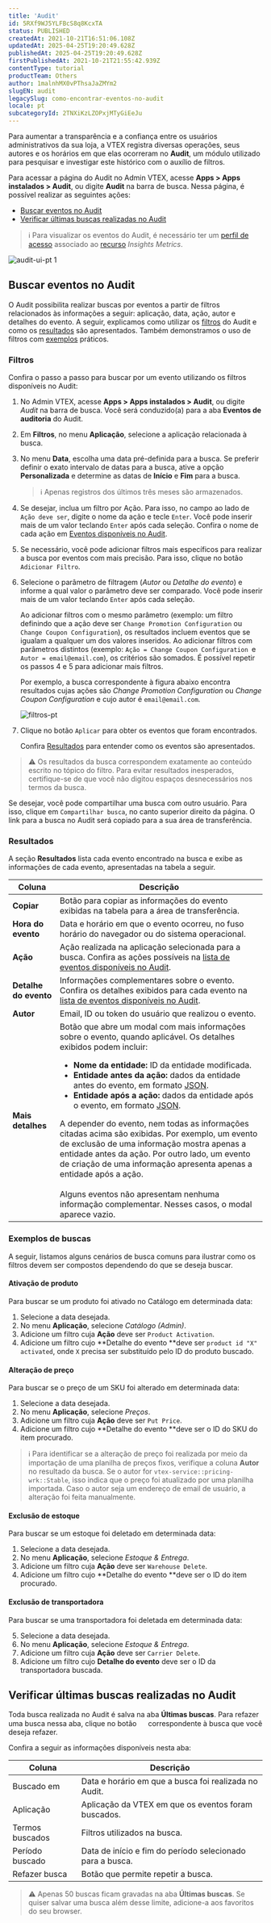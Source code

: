 ```yaml
---
title: 'Audit'
id: 5RXf9WJ5YLFBcS8q8KcxTA
status: PUBLISHED
createdAt: 2021-10-21T16:51:06.108Z
updatedAt: 2025-04-25T19:20:49.628Z
publishedAt: 2025-04-25T19:20:49.628Z
firstPublishedAt: 2021-10-21T21:55:42.939Z
contentType: tutorial
productTeam: Others
author: 1malnhMX0vPThsaJaZMYm2
slugEN: audit
legacySlug: como-encontrar-eventos-no-audit
locale: pt
subcategoryId: 2TNXiKzLZOPxjMTyGiEeJu
---
```


Para aumentar a transparência e a confiança entre os usuários administrativos da sua loja, a VTEX registra diversas operações, seus autores e os horários em que elas ocorreram no **Audit**, um módulo utilizado para pesquisar e investigar este histórico com o auxílio de filtros.

Para acessar a página do Audit no Admin VTEX, acesse **Apps > Apps instalados > Audit**, ou digite **Audit** na barra de busca. Nessa página, é possível realizar as seguintes ações:

* [Buscar eventos no Audit](#buscar-eventos-no-audit)
* [Verificar últimas buscas realizadas no Audit](#verificar-ultimas-buscas-realizadas-no-audit)

> ℹ️ Para visualizar os eventos do Audit, é necessário ter um [perfil de acesso](/pt/tutorial/perfis-de-acesso--7HKK5Uau2H6wxE1rH5oRbc) associado ao [recurso](/pt/tutorial/recursos-do-license-manager--3q6ztrC8YynQf6rdc6euk3) *Insights Metrics*.

![audit-ui-pt 1](https://cdn.statically.io/gh/vtexdocs/help-center-content/refs/heads/main/docs/pt/tutorials/seguran%C3%A7a/recursos-de-seguran%C3%A7a-da-plataforma/audit_1.png)

## Buscar eventos no Audit

O Audit possibilita realizar buscas por eventos a partir de filtros relacionados às informações a seguir: aplicação, data, ação, autor e detalhes do evento. A seguir, explicamos como utilizar os [filtros](#filtros) do Audit e como os [resultados](#resultados) são apresentados. Também demonstramos o uso de filtros com [exemplos](#exemplos-de-buscas) práticos.

### Filtros

Confira o passo a passo para buscar por um evento utilizando os filtros disponíveis no Audit:

1. No Admin VTEX, acesse **Apps > Apps instalados > Audit**, ou digite _Audit_ na barra de busca. Você será conduzido(a) para a aba **Eventos de auditoria** do Audit.
2. Em **Filtros**, no menu **Aplicação**, selecione a aplicação relacionada à busca.
3. No menu **Data**, escolha uma data pré-definida para a busca. Se preferir definir o exato intervalo de datas para a busca, ative a opção **Personalizada** e determine as datas de **Início** e **Fim** para a busca.

   > ℹ️ Apenas registros dos últimos três meses são armazenados.

4. Se desejar, inclua um filtro por Ação. Para isso, no campo ao lado de `Ação deve ser`, digite o nome da ação e tecle `Enter`. Você pode inserir mais de um valor teclando `Enter` após cada seleção. Confira o nome de cada ação em [Eventos disponíveis no Audit](/pt/tutorial/events-available-in-audit--6r1Mzcu5NmkmmDLJlz9CCZ).
5. Se necessário, você pode adicionar filtros mais específicos para realizar a busca por eventos com mais precisão. Para isso, clique no botão `Adicionar Filtro`.
6. Selecione o parâmetro de filtragem (_Autor_ ou _Detalhe do evento_) e informe a qual valor o parâmetro deve ser comparado. Você pode inserir mais de um valor teclando `Enter` após cada seleção.

    Ao adicionar filtros com o mesmo parâmetro (exemplo: um filtro definindo que a ação deve ser `Change Promotion Configuration` ou `Change Coupon Configuration`), os resultados incluem eventos que se igualam a qualquer um dos valores inseridos. Ao adicionar filtros com parâmetros distintos (exemplo: `Ação = Change Coupon Configuration `e `Autor = email@email.com`), os critérios são somados. É possível repetir os passos 4 e 5 para adicionar mais filtros.

    Por exemplo, a busca correspondente à figura abaixo encontra resultados cujas ações são _Change Promotion Configuration_ ou _Change Coupon Configuration_ e cujo autor é `email@email.com`.

    ![filtros-pt](https://cdn.statically.io/gh/vtexdocs/help-center-content/refs/heads/main/docs/pt/tutorials/seguran%C3%A7a/recursos-de-seguran%C3%A7a-da-plataforma/audit_2.png)

7. Clique no botão `Aplicar` para obter os eventos que foram encontrados.

    Confira [Resultados](#resultados) para entender como os eventos são apresentados.

> ⚠️ Os resultados da busca correspondem exatamente ao conteúdo escrito no tópico do filtro. Para evitar resultados inesperados, certifique-se de que você não digitou espaços desnecessários nos termos da busca.

Se desejar, você pode compartilhar uma busca com outro usuário. Para isso, clique em `Compartilhar busca`, no canto superior direito da página. O link para a busca no Audit será copiado para a sua área de transferência.

### Resultados

A seção **Resultados** lista cada evento encontrado na busca e exibe as informações de cada evento, apresentadas na tabela a seguir.

| Coluna | Descrição |
|---|---|
| __Copiar__ | Botão para copiar as informações do evento exibidas na tabela para a área de transferência. |
| __Hora do evento__ | Data e horário em que o evento ocorreu, no fuso horário do navegador ou do sistema operacional. |
| __Ação__ | Ação realizada na aplicação selecionada para a busca. Confira as ações possíveis na [lista de eventos disponíveis no Audit](/pt/tutorial/eventos-disponiveis-no-audit--6r1Mzcu5NmkmmDLJlz9CCZ). |
| __Detalhe do evento__ | Informações complementares sobre o evento. Confira os detalhes exibidos para cada evento na [lista de eventos disponíveis no Audit](/pt/tutorial/eventos-disponiveis-no-audit--6r1Mzcu5NmkmmDLJlz9CCZ). |
| __Autor__ | Email, ID ou token do usuário que realizou o evento. |
| __Mais detalhes__ | Botão que abre um modal com mais informações sobre o evento, quando aplicável. Os detalhes exibidos podem incluir: <ul><li class="t-body mb5 lh-copy">**Nome da entidade:** ID da entidade modificada.</li><li class="t-body mb5 lh-copy">**Entidade antes da ação:** dados da entidade antes do evento, em formato [JSON](http://www.json.org/).</li><li class="t-body mb5 lh-copy">**Entidade após a ação:** dados da entidade após o evento, em formato [JSON](http://www.json.org/).</li></ul>A depender do evento, nem todas as informações citadas acima são exibidas. Por exemplo, um evento de exclusão de uma informação mostra apenas a entidade antes da ação. Por outro lado, um evento de criação de uma informação apresenta apenas a entidade após a ação. <br /><br /> Alguns eventos não apresentam nenhuma informação complementar. Nesses casos, o modal aparece vazio. |

### Exemplos de buscas

A seguir, listamos alguns cenários de busca comuns para ilustrar como os filtros devem ser compostos dependendo do que se deseja buscar.

#### Ativação de produto

Para buscar se um produto foi ativado no Catálogo em determinada data:

1. Selecione a data desejada.
2. No menu **Aplicação**, selecione _Catálogo (Admin)_.
3. Adicione um filtro cuja **Ação** deve ser `Product Activation`.
4. Adicione um filtro cujo **Detalhe do evento **deve ser `product id "X" activated`, onde `X` precisa ser substituído pelo ID do produto buscado.

#### Alteração de preço

Para buscar se o preço de um SKU foi alterado em determinada data:

1. Selecione a data desejada.
2. No menu **Aplicação**, selecione _Preços_.
3. Adicione um filtro cuja **Ação** deve ser `Put Price`.
4. Adicione um filtro cujo **Detalhe do evento **deve ser o ID do SKU do item procurado.

> ℹ️  Para identificar se a alteração de preço foi realizada por meio da importação de uma planilha de preços fixos, verifique a coluna **Autor** no resultado da busca. Se o autor for `vtex-service::pricing-wrk::Stable`, isso indica que o preço foi atualizado por uma planilha importada. Caso o autor seja um endereço de email de usuário, a alteração foi feita manualmente. 

#### Exclusão de estoque

Para buscar se um estoque foi deletado em determinada data:

1. Selecione a data desejada.
2. No menu **Aplicação**, selecione _Estoque & Entrega_.
3. Adicione um filtro cuja **Ação** deve ser `Warehouse Delete`.
4. Adicione um filtro cujo **Detalhe do evento **deve ser o ID do item procurado.

#### Exclusão de transportadora

Para buscar se uma transportadora foi deletada em determinada data:

5. Selecione a data desejada.
6. No menu **Aplicação**, selecione _Estoque & Entrega_.
7. Adicione um filtro cuja **Ação** deve ser `Carrier Delete`.
8. Adicione um filtro cujo **Detalhe do evento** deve ser o ID da transportadora buscada.

## Verificar últimas buscas realizadas no Audit

Toda busca realizada no Audit é salva na aba **Últimas buscas**. Para refazer uma busca nessa aba, clique no botão <img src="https://cdn.statically.io/gh/vtexdocs/help-center-content/refs/heads/main/docs/pt/tutorials/seguran%C3%A7a/recursos-de-seguran%C3%A7a-da-plataforma/audit_3.png" width="15"> correspondente à busca que você deseja refazer.

Confira a seguir as informações disponíveis nesta aba:

| Coluna | Descrição |
|---|---|
| Buscado em | Data e horário em que a busca foi realizada no Audit. |
| Aplicação | Aplicação da VTEX em que os eventos foram buscados. |
| Termos buscados | Filtros utilizados na busca. |
| Período buscado | Data de início e fim do período selecionado para a busca. |
| Refazer busca | Botão que permite repetir a busca. |

> ⚠️ Apenas 50 buscas ficam gravadas na aba **Últimas buscas**. Se quiser salvar uma busca além desse limite, adicione-a aos favoritos do seu browser.
